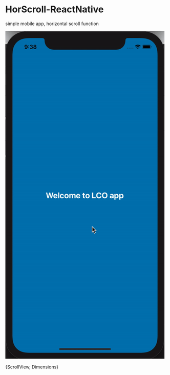 # HorScroll-ReactNative
simple mobile app, horizontal scroll function

![](pre.gif)




{ScrollView, Dimensions}
